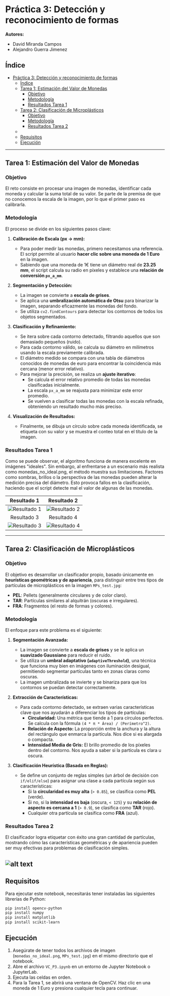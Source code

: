 

# Práctica 3: Detección y reconocimiento de formas

**Autores:**
- David Miranda Campos
- Alejandro Guerra Jimenez

## Índice

- [Práctica 3: Detección y reconocimiento de formas](#práctica-3-detección-y-reconocimiento-de-formas)
  - [Índice](#índice)
  - [Tarea 1: Estimación del Valor de Monedas](#tarea-1-estimación-del-valor-de-monedas)
    - [Objetivo](#objetivo)
    - [Metodología](#metodología)
    - [Resultados Tarea 1](#resultados-tarea-1)
  - [Tarea 2: Clasificación de Microplásticos](#tarea-2-clasificación-de-microplásticos)
    - [Objetivo](#objetivo-1)
    - [Metodología](#metodología-1)
    - [Resultados Tarea 2](#resultados-tarea-2)
  - [](#)
  - [Requisitos](#requisitos)
  - [Ejecución](#ejecución)

-----

## Tarea 1: Estimación del Valor de Monedas

### Objetivo

El reto consiste en procesar una imagen de monedas, identificar cada moneda y calcular la suma total de su valor. Se parte de la premisa de que no conocemos la escala de la imagen, por lo que el primer paso es calibrarla.

### Metodología

El proceso se divide en los siguientes pasos clave:

1.  **Calibración de Escala (px → mm):**

      * Para poder medir las monedas, primero necesitamos una referencia. El script permite al usuario **hacer clic sobre una moneda de 1 Euro** en la imagen.
      * Sabiendo que una moneda de 1€ tiene un diámetro real de **23.25 mm**, el script calcula su radio en píxeles y establece una **relación de conversión `px_a_mm`**.

2.  **Segmentación y Detección:**

      * La imagen se convierte a **escala de grises**.
      * Se aplica una **umbralización automática de Otsu** para binarizar la imagen, separando eficazmente las monedas del fondo.
      * Se utiliza `cv2.findContours` para detectar los contornos de todos los objetos segmentados.

3.  **Clasificación y Refinamiento:**

      * Se itera sobre cada contorno detectado, filtrando aquellos que son demasiado pequeños (ruido).
      * Para cada contorno válido, se calcula su diámetro en milímetros usando la escala previamente calibrada.
      * El diámetro medido se compara con una tabla de diámetros conocidos de monedas de euro para encontrar la coincidencia más cercana (menor error relativo).
      *  Para mejorar la precisión, se realiza un **ajuste iterativo**:
          * Se calcula el error relativo promedio de todas las monedas clasificadas inicialmente.
          * La escala `px_a_mm` se reajusta para minimizar este error promedio.
          * Se vuelven a clasificar todas las monedas con la escala refinada, obteniendo un resultado mucho más preciso.

4.  **Visualización de Resultados:**

      * Finalmente, se dibuja un círculo sobre cada moneda identificada, se etiqueta con su valor y se muestra el conteo total en el título de la imagen.

### Resultados Tarea 1

Como se puede observar, el algoritmo funciona de manera excelente en imágenes "ideales". Sin embargo, al enfrentarse a un escenario más realista como monedas_no_ideal.png, el método muestra sus limitaciones. Factores como sombras, brillos o la perspectiva de las monedas pueden alterar la medición precisa del diámetro. Esto provoca fallos en la clasificación, haciendo que el script detecte mal el valor de algunas de las monedas.

| Resultado 1 | Resultado 2 |
| :---: | :---: |
| ![Resultado 1](resultados_img/monedas2_resultado.png) | ![Resultado 2](resultados_img/monedas_resultado.png) |
| Resultado 3 | Resultado 4 |
| ![Resultado 3](resultados_img/monedas3_resultado.png) | ![Resultado 4](resultados_img/monedas1_resultado.png) |
-----

## Tarea 2: Clasificación de Microplásticos

### Objetivo

El objetivo es desarrollar un clasificador propio, basado únicamente en **heurísticas geométricas y de apariencia**, para distinguir entre tres tipos de partículas de microplásticos en la imagen `MPs_test.jpg`:

  * **PEL**: Pellets (generalmente circulares y de color claro).
  * **TAR**: Partículas similares al alquitrán (oscuras e irregulares).
  * **FRA**: Fragmentos (el resto de formas y colores).

### Metodología

El enfoque para este problema es el siguiente:

1.  **Segmentación Avanzada:**

      * La imagen se convierte a **escala de grises** y se le aplica un **suavizado Gaussiano** para reducir el ruido.
      * Se utiliza un **umbral adaptativo (`adaptiveThreshold`)**, una técnica que funciona muy bien en imágenes con iluminación desigual, permitiendo segmentar partículas tanto en zonas claras como oscuras.
      * La imagen umbralizada se invierte y se binariza para que los contornos se puedan detectar correctamente.

2.  **Extracción de Características:**

      * Para cada contorno detectado, se extraen varias características clave que nos ayudarán a diferenciar los tipos de partículas:
          * **Circularidad:** Una métrica que tiende a 1 para círculos perfectos. Se calcula con la fórmula `(4 * π * Área) / (Perímetro^2)`.
          * **Relación de Aspecto:** La proporción entre la anchura y la altura del rectángulo que enmarca la partícula. Nos dice si es alargada o compacta.
          * **Intensidad Media de Gris:** El brillo promedio de los píxeles dentro del contorno. Nos ayuda a saber si la partícula es clara u oscura.

3.  **Clasificación Heurística (Basada en Reglas):**

      * Se define un conjunto de reglas simples (un árbol de decisión con `if/elif/else`) para asignar una clase a cada partícula según sus características:
          * Si la **circularidad es muy alta** (`> 0.85`), se clasifica como **PEL** (verde).
          * Si no, si la **intensidad es baja** (oscura, `< 125`) y su **relación de aspecto es cercana a 1** (`> 0.9`), se clasifica como **TAR** (rojo).
          * Cualquier otra partícula se clasifica como **FRA** (azul).

### Resultados Tarea 2

El clasificador logra etiquetar con éxito una gran cantidad de partículas, mostrando cómo las características geométricas y de apariencia pueden ser muy efectivas para problemas de clasificación simples.

![alt text](resultados_img/particulas_resultado.png)
-----

## Requisitos

Para ejecutar este notebook, necesitarás tener instaladas las siguientes librerías de Python:

```bash
pip install opencv-python
pip install numpy
pip install matplotlib
pip install scikit-learn
```

## Ejecución

1.  Asegúrate de tener todos los archivos de imagen (`monedas_no_ideal.png`, `MPs_test.jpg`) en el mismo directorio que el notebook.
2.  Abre el archivo `VC_P3.ipynb` en un entorno de Jupyter Notebook o JupyterLab.
3.  Ejecuta las celdas en orden.
4.  Para la Tarea 1, se abrirá una ventana de OpenCV. Haz clic en una moneda de 1 Euro y presiona cualquier tecla para continuar.
